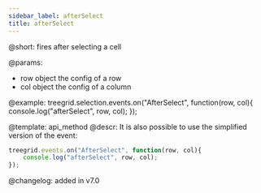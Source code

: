 ```yaml
---
sidebar_label: afterSelect
title: afterSelect
---          
```


@short: fires after selecting a cell


@params:

- row		object		the config of a row
- col       object      the config of a column




@example:
treegrid.selection.events.on("AfterSelect", function(row, col){
    console.log("afterSelect", row, col); 
});

@template: api_method
@descr:
It is also possible to use the simplified version of the event:

~~~js
treegrid.events.on("AfterSelect", function(row, col){
    console.log("afterSelect", row, col); 
});
~~~



@changelog:
added in v7.0


